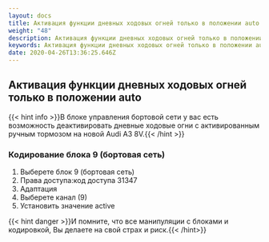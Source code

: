 ```yaml
---
layout: docs
title: Активация функции дневных ходовых огней только в положении auto
weight: "48"
description: Активация функции дневных ходовых огней только в положении auto
keywords: Активация функции дневных ходовых огней только в положении auto
date: 2020-04-26T13:36:25.646Z
---
```

## Активация функции дневных ходовых огней только в положении auto

{{< hint info >}}В блоке управления бортовой сети у вас есть возможность деактивировать дневные ходовые огни с активированным ручным тормозом на новой Audi A3 8V.{{< /hint >}}

### **Кодирование блока 9 (бортовая сеть)**

1. Выберете блок 9 (бортовая сеть)
1. Права доступа:код доступа 31347
1. Адаптация
1. Выберете канал (9)
1. Установить значение active

{{< hint danger >}}И помните, что все манипуляции с блоками и кодировкой, Вы делаете на свой страх и риск.{{< /hint>}}